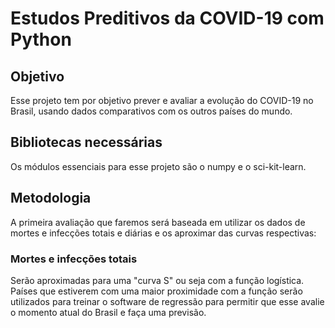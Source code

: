 # Estudos Preditivos da COVID-19 com Python

## Objetivo
Esse projeto tem por objetivo prever e avaliar a evolução do COVID-19 no Brasil, usando dados comparativos com os outros países do mundo.

## Bibliotecas necessárias
Os módulos essenciais para esse projeto são o numpy e o sci-kit-learn.

## Metodologia
A primeira avaliação que faremos será baseada em utilizar os dados de mortes e infecções totais e diárias e os aproximar das curvas respectivas:

### Mortes e infecções totais 
Serão aproximadas para uma "curva S" ou seja com a função logística. Países que estiverem com uma maior proximidade com a função serão utilizados para treinar o software de regressão para permitir que esse avalie o momento atual do Brasil e faça uma previsão.